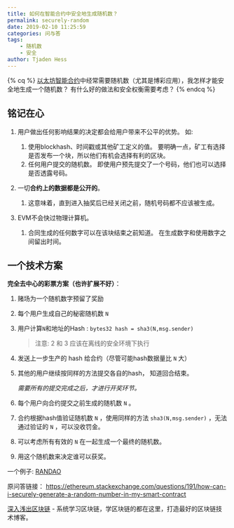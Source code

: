 ```yaml
---
title: 如何在智能合约中安全地生成随机数？
permalink: securely-random
date: 2019-02-10 11:25:59
categories: 问与答
tags: 
    - 随机数
    - 安全
author: Tjaden Hess
---
```



{% cq %}
[以太坊智能合约](https://learnblockchain.cn/2018/01/04/understanding-smart-contracts/)中经常需要随机数（尤其是博彩应用），我怎样才能安全地生成一个随机数？ 有什么好的做法和安全权衡需要考虑？
{% endcq %}

<!-- more -->


## 铭记在心

1. 用户做出任何影响结果的决定都会给用户带来不公平的优势。 如:

    1. 使用blockhash、时间戳或其他矿工定义的值。 要明确一点，矿工有选择是否发布一个块，所以他们有机会选择有利的区块。
    2. 任何用户提交的随机数。 即使用户预先提交了一个号码，他们也可以选择是否透露号码。

2. 一切**合约上的数据都是公开的**。

    1. 这意味着，直到进入抽奖后已经关闭之前，随机号码都不应该被生成。

3. EVM不会快过物理计算机。

    1. 合同生成的任何数字可以在该块结束之前知道。 在生成数字和使用数字之间留出时间。


## 一个技术方案

**完全去中心的彩票方案（也许扩展不好）**：

1. 赌场为一个随机数字预留了奖励
2. 每个用户生成自己的秘密随机数 `N`
3. 用户计算`N`和地址的Hash : `bytes32 hash = sha3(N,msg.sender)`  
    > 注意: 2 和 3 应该在离线的安全环境下执行
4. 发送上一步生产的 hash 给合约（尽管可能hash数据量比 `N` 大）
5. 其他的用户继续按同样的方法提交各自的hash， 知道回合结束。

    *需要所有的提交完成之后，才进行开奖环节。*

1. 每个用户向合约提交之前生成的随机数 `N` 。
2. 合约根据hash值验证随机数 `N` ，使用同样的方法 `sha3(N,msg.sender)` ，无法通过验证的 `N` ，可以没收罚金。 
3. 可以考虑所有有效的 `N` 在一起生成一个最终的随机数。
4. 用这个随机数来决定谁可以获奖。


一个例子: [RANDAO](https://github.com/randao/randao)

原问答链接：
https://ethereum.stackexchange.com/questions/191/how-can-i-securely-generate-a-random-number-in-my-smart-contract

[深入浅出区块链](https://learnblockchain.cn/) - 系统学习区块链，学区块链的都在这里，打造最好的区块链技术博客。


